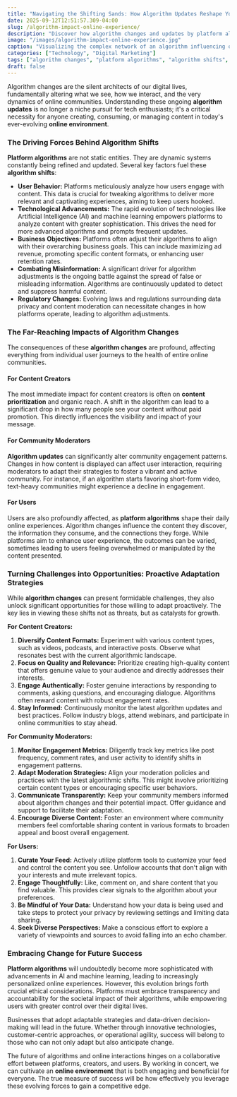 ```yaml
---
title: "Navigating the Shifting Sands: How Algorithm Updates Reshape Your Online Experience"
date: 2025-09-12T12:51:57.309-04:00
slug: /algorithm-impact-online-experience/
description: "Discover how algorithm changes and updates by platform algorithms are reshaping content prioritization, community engagement, and your overall online experience."
image: "/images/algorithm-impact-online-experience.jpg"
caption: "Visualizing the complex network of an algorithm influencing online content."
categories: ["Technology", "Digital Marketing"]
tags: ["algorithm changes", "platform algorithms", "algorithm shifts", "algorithm updates", "content prioritization"]
draft: false
---
```


Algorithm changes are the silent architects of our digital lives, fundamentally altering what we see, how we interact, and the very dynamics of online communities. Understanding these ongoing **algorithm updates** is no longer a niche pursuit for tech enthusiasts; it's a critical necessity for anyone creating, consuming, or managing content in today's ever-evolving **online environment**.

### The Driving Forces Behind Algorithm Shifts

**Platform algorithms** are not static entities. They are dynamic systems constantly being refined and updated. Several key factors fuel these **algorithm shifts**:

*   **User Behavior:** Platforms meticulously analyze how users engage with content. This data is crucial for tweaking algorithms to deliver more relevant and captivating experiences, aiming to keep users hooked.
*   **Technological Advancements:** The rapid evolution of technologies like Artificial Intelligence (AI) and machine learning empowers platforms to analyze content with greater sophistication. This drives the need for more advanced algorithms and prompts frequent updates.
*   **Business Objectives:** Platforms often adjust their algorithms to align with their overarching business goals. This can include maximizing ad revenue, promoting specific content formats, or enhancing user retention rates.
*   **Combating Misinformation:** A significant driver for algorithm adjustments is the ongoing battle against the spread of false or misleading information. Algorithms are continuously updated to detect and suppress harmful content.
*   **Regulatory Changes:** Evolving laws and regulations surrounding data privacy and content moderation can necessitate changes in how platforms operate, leading to algorithm adjustments.

### The Far-Reaching Impacts of Algorithm Changes

The consequences of these **algorithm changes** are profound, affecting everything from individual user journeys to the health of entire online communities.

#### For Content Creators

The most immediate impact for content creators is often on **content prioritization** and organic reach. A shift in the algorithm can lead to a significant drop in how many people see your content without paid promotion. This directly influences the visibility and impact of your message.

#### For Community Moderators

**Algorithm updates** can significantly alter community engagement patterns. Changes in how content is displayed can affect user interaction, requiring moderators to adapt their strategies to foster a vibrant and active community. For instance, if an algorithm starts favoring short-form video, text-heavy communities might experience a decline in engagement.

#### For Users

Users are also profoundly affected, as **platform algorithms** shape their daily online experiences. Algorithm changes influence the content they discover, the information they consume, and the connections they forge. While platforms aim to enhance user experience, the outcomes can be varied, sometimes leading to users feeling overwhelmed or manipulated by the content presented.

### Turning Challenges into Opportunities: Proactive Adaptation Strategies

While **algorithm changes** can present formidable challenges, they also unlock significant opportunities for those willing to adapt proactively. The key lies in viewing these shifts not as threats, but as catalysts for growth.

**For Content Creators:**

1.  **Diversify Content Formats:** Experiment with various content types, such as videos, podcasts, and interactive posts. Observe what resonates best with the current algorithmic landscape.
2.  **Focus on Quality and Relevance:** Prioritize creating high-quality content that offers genuine value to your audience and directly addresses their interests.
3.  **Engage Authentically:** Foster genuine interactions by responding to comments, asking questions, and encouraging dialogue. Algorithms often reward content with robust engagement rates.
4.  **Stay Informed:** Continuously monitor the latest algorithm updates and best practices. Follow industry blogs, attend webinars, and participate in online communities to stay ahead.

**For Community Moderators:**

1.  **Monitor Engagement Metrics:** Diligently track key metrics like post frequency, comment rates, and user activity to identify shifts in engagement patterns.
2.  **Adapt Moderation Strategies:** Align your moderation policies and practices with the latest algorithmic shifts. This might involve prioritizing certain content types or encouraging specific user behaviors.
3.  **Communicate Transparently:** Keep your community members informed about algorithm changes and their potential impact. Offer guidance and support to facilitate their adaptation.
4.  **Encourage Diverse Content:** Foster an environment where community members feel comfortable sharing content in various formats to broaden appeal and boost overall engagement.

**For Users:**

1.  **Curate Your Feed:** Actively utilize platform tools to customize your feed and control the content you see. Unfollow accounts that don't align with your interests and mute irrelevant topics.
2.  **Engage Thoughtfully:** Like, comment on, and share content that you find valuable. This provides clear signals to the algorithm about your preferences.
3.  **Be Mindful of Your Data:** Understand how your data is being used and take steps to protect your privacy by reviewing settings and limiting data sharing.
4.  **Seek Diverse Perspectives:** Make a conscious effort to explore a variety of viewpoints and sources to avoid falling into an echo chamber.

### Embracing Change for Future Success

**Platform algorithms** will undoubtedly become more sophisticated with advancements in AI and machine learning, leading to increasingly personalized online experiences. However, this evolution brings forth crucial ethical considerations. Platforms must embrace transparency and accountability for the societal impact of their algorithms, while empowering users with greater control over their digital lives.

Businesses that adopt adaptable strategies and data-driven decision-making will lead in the future. Whether through innovative technologies, customer-centric approaches, or operational agility, success will belong to those who can not only adapt but also anticipate change.

The future of algorithms and online interactions hinges on a collaborative effort between platforms, creators, and users. By working in concert, we can cultivate an **online environment** that is both engaging and beneficial for everyone. The true measure of success will be how effectively you leverage these evolving forces to gain a competitive edge.
